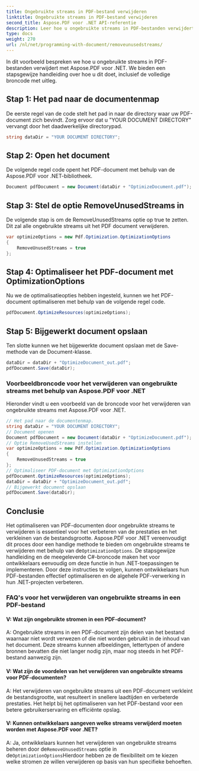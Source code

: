 ```yaml
---
title: Ongebruikte streams in PDF-bestand verwijderen
linktitle: Ongebruikte streams in PDF-bestand verwijderen
second_title: Aspose.PDF voor .NET API-referentie
description: Leer hoe u ongebruikte streams in PDF-bestanden verwijdert met Aspose.PDF voor .NET. Onze stapsgewijze handleiding.
type: docs
weight: 270
url: /nl/net/programming-with-document/removeunusedstreams/
---
```

In dit voorbeeld bespreken we hoe u ongebruikte streams in PDF-bestanden verwijdert met Aspose.PDF voor .NET. We bieden een stapsgewijze handleiding over hoe u dit doet, inclusief de volledige broncode met uitleg.

## Stap 1: Het pad naar de documentenmap

De eerste regel van de code stelt het pad in naar de directory waar uw PDF-document zich bevindt. Zorg ervoor dat u "YOUR DOCUMENT DIRECTORY" vervangt door het daadwerkelijke directorypad.

```csharp
string dataDir = "YOUR DOCUMENT DIRECTORY";
```

## Stap 2: Open het document

De volgende regel code opent het PDF-document met behulp van de Aspose.PDF voor .NET-bibliotheek.

```csharp
Document pdfDocument = new Document(dataDir + "OptimizeDocument.pdf");
```

## Stap 3: Stel de optie RemoveUnusedStreams in

De volgende stap is om de RemoveUnusedStreams optie op true te zetten. Dit zal alle ongebruikte streams uit het PDF document verwijderen.

```csharp
var optimizeOptions = new Pdf.Optimization.OptimizationOptions
{
	RemoveUnusedStreams = true
};
```

## Stap 4: Optimaliseer het PDF-document met OptimizationOptions

Nu we de optimalisatieopties hebben ingesteld, kunnen we het PDF-document optimaliseren met behulp van de volgende regel code.

```csharp
pdfDocument.OptimizeResources(optimizeOptions);
```

## Stap 5: Bijgewerkt document opslaan

Ten slotte kunnen we het bijgewerkte document opslaan met de Save-methode van de Document-klasse.

```csharp
dataDir = dataDir + "OptimizeDocument_out.pdf";
pdfDocument.Save(dataDir);
```

### Voorbeeldbroncode voor het verwijderen van ongebruikte streams met behulp van Aspose.PDF voor .NET

Hieronder vindt u een voorbeeld van de broncode voor het verwijderen van ongebruikte streams met Aspose.PDF voor .NET.

```csharp
// Het pad naar de documentenmap.
string dataDir = "YOUR DOCUMENT DIRECTORY";
// Document openen
Document pdfDocument = new Document(dataDir + "OptimizeDocument.pdf");
// Optie RemoveUsedStreams instellen
var optimizeOptions = new Pdf.Optimization.OptimizationOptions
{
	RemoveUnusedStreams = true
};
// Optimaliseer PDF-document met OptimizationOptions
pdfDocument.OptimizeResources(optimizeOptions);
dataDir = dataDir + "OptimizeDocument_out.pdf";
// Bijgewerkt document opslaan
pdfDocument.Save(dataDir);
```

## Conclusie

 Het optimaliseren van PDF-documenten door ongebruikte streams te verwijderen is essentieel voor het verbeteren van de prestaties en het verkleinen van de bestandsgrootte. Aspose.PDF voor .NET vereenvoudigt dit proces door een handige methode te bieden om ongebruikte streams te verwijderen met behulp van de`OptimizationOptions`. De stapsgewijze handleiding en de meegeleverde C#-broncode maken het voor ontwikkelaars eenvoudig om deze functie in hun .NET-toepassingen te implementeren. Door deze instructies te volgen, kunnen ontwikkelaars hun PDF-bestanden effectief optimaliseren en de algehele PDF-verwerking in hun .NET-projecten verbeteren.

### FAQ's voor het verwijderen van ongebruikte streams in een PDF-bestand

#### V: Wat zijn ongebruikte stromen in een PDF-document?

A: Ongebruikte streams in een PDF-document zijn delen van het bestand waarnaar niet wordt verwezen of die niet worden gebruikt in de inhoud van het document. Deze streams kunnen afbeeldingen, lettertypen of andere bronnen bevatten die niet langer nodig zijn, maar nog steeds in het PDF-bestand aanwezig zijn.

#### V: Wat zijn de voordelen van het verwijderen van ongebruikte streams voor PDF-documenten?

A: Het verwijderen van ongebruikte streams uit een PDF-document verkleint de bestandsgrootte, wat resulteert in snellere laadtijden en verbeterde prestaties. Het helpt bij het optimaliseren van het PDF-bestand voor een betere gebruikerservaring en efficiënte opslag.

#### V: Kunnen ontwikkelaars aangeven welke streams verwijderd moeten worden met Aspose.PDF voor .NET?

 A: Ja, ontwikkelaars kunnen het verwijderen van ongebruikte streams beheren door de`RemoveUnusedStreams` optie in de`OptimizationOptions`Hierdoor hebben ze de flexibiliteit om te kiezen welke stromen ze willen verwijderen op basis van hun specifieke behoeften.
